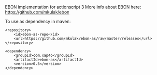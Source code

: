 EBON implementation for actionscript 3
More info about EBON here: https://github.com/mkulak/ebon

To use as dependency in maven:

    <repository>
        <id>ebon-as-repo</id>
        <url>https://github.com/mkulak/ebon-as/raw/master/releases</url>
    </repository>

    <dependency>
        <groupId>com.xap4o</groupId>
        <artifactId>ebon-as</artifactId>
        <version>0.5</version>
    </dependency>